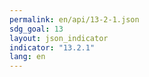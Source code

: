 ```yaml
---
permalink: en/api/13-2-1.json
sdg_goal: 13
layout: json_indicator
indicator: "13.2.1"
lang: en
---
```

